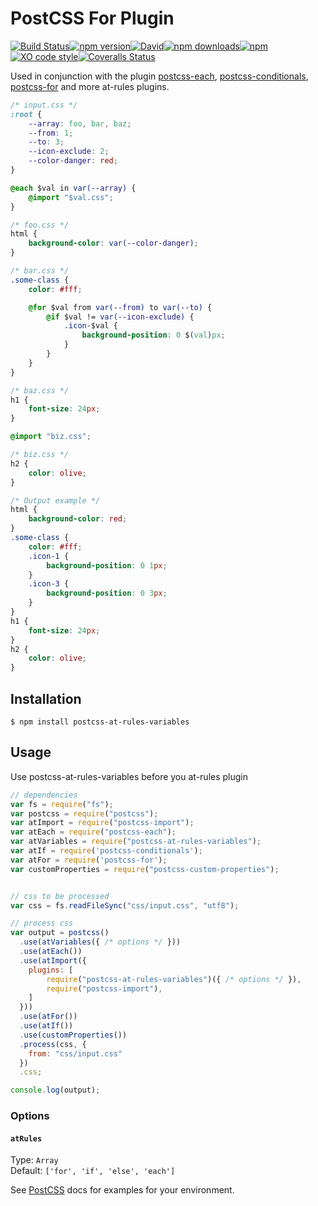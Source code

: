# PostCSS For Plugin
[![Build Status](https://img.shields.io/travis/GitScrum/postcss-at-rules-variables.svg?style=flat-square)](https://travis-ci.org/GitScrum/postcss-at-rules-variables)[![npm version](https://img.shields.io/npm/v/postcss-at-rules-variables.svg?style=flat-square)](https://www.npmjs.com/package/postcss-at-rules-variables)[![David](https://img.shields.io/david/GitScrum/postcss-at-rules-variables.svg?style=flat-square)](https://github.com/GitScrum/postcss-at-rules-variables)[![npm downloads](https://img.shields.io/npm/dm/postcss-at-rules-variables.svg?style=flat-square)](https://www.npmjs.com/package/postcss-at-rules-variables)[![npm](https://img.shields.io/npm/dt/postcss-at-rules-variables.svg?style=flat-square)](https://www.npmjs.com/package/postcss-at-rules-variables)[![XO code style](https://img.shields.io/badge/code_style-XO-5ed9c7.svg?style=flat-square)](https://github.com/sindresorhus/xo)[![Coveralls Status](http://img.shields.io/coveralls/gitscrum/postcss-at-rules-variables.svg?style=flat-square)](https://coveralls.io/r/GitScrum/postcss-at-rules-variables)

Used in conjunction with the plugin [postcss-each], [postcss-conditionals], [postcss-for] and more at-rules plugins.


```css
/* input.css */
:root {
	--array: foo, bar, baz;
	--from: 1;
	--to: 3;
	--icon-exclude: 2;
	--color-danger: red;
}

@each $val in var(--array) {
	@import "$val.css";
}
```

```css
/* foo.css */
html {
	background-color: var(--color-danger);
}
```

```css
/* bar.css */
.some-class {
	color: #fff;

	@for $val from var(--from) to var(--to) {
		@if $val != var(--icon-exclude) {
			.icon-$val {
				background-position: 0 $(val)px;
			}
		}
	}
}
```

```css
/* baz.css */
h1 {
	font-size: 24px;
}

@import "biz.css";
```

```css
/* biz.css */
h2 {
	color: olive;
}
```

```css
/* Output example */
html {
	background-color: red;
}
.some-class {
	color: #fff;
	.icon-1 {
		background-position: 0 1px;
	}
	.icon-3 {
		background-position: 0 3px;
	}
}
h1 {
	font-size: 24px;
}
h2 {
	color: olive;
}

```

## Installation

```console
$ npm install postcss-at-rules-variables
```

## Usage
Use postcss-at-rules-variables before you at-rules plugin

```js
// dependencies
var fs = require("fs");
var postcss = require("postcss");
var atImport = require("postcss-import");
var atEach = require("postcss-each");
var atVariables = require("postcss-at-rules-variables");
var atIf = require('postcss-conditionals');
var atFor = require('postcss-for');
var customProperties = require("postcss-custom-properties");


// css to be processed
var css = fs.readFileSync("css/input.css", "utf8");

// process css
var output = postcss()
  .use(atVariables({ /* options */ }))
  .use(atEach())
  .use(atImport({
  	plugins: [
  		require("postcss-at-rules-variables")({ /* options */ }),
  		require("postcss-import"),
  	]
  }))
  .use(atFor())
  .use(atIf())
  .use(customProperties())
  .process(css, {
    from: "css/input.css"
  })
  .css;

console.log(output);
```

### Options

#### `atRules`

Type: `Array`  
Default: `['for', 'if', 'else', 'each']`

See [PostCSS](https://github.com/postcss/postcss) docs for examples for your environment.

[postcss-conditionals]:		https://github.com/andyjansson/postcss-conditionals
[postcss-each]:				https://github.com/outpunk/postcss-each
[postcss-for]:				https://github.com/antyakushev/postcss-for
